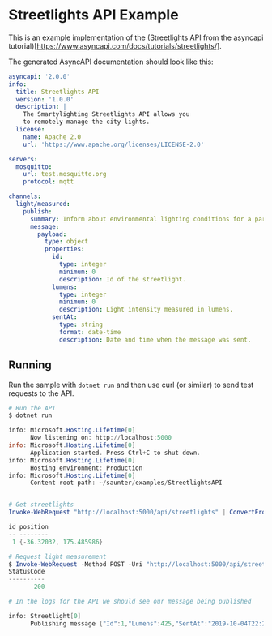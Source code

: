 # Streetlights API Example

This is an example implementation of the (Streetlights API from the asyncapi tutorial)[https://www.asyncapi.com/docs/tutorials/streetlights/].

The generated AsyncAPI documentation should look like this:

```yml
asyncapi: '2.0.0'
info:
  title: Streetlights API
  version: '1.0.0'
  description: |
    The Smartylighting Streetlights API allows you
    to remotely manage the city lights.
  license:
    name: Apache 2.0
    url: 'https://www.apache.org/licenses/LICENSE-2.0'

servers:
  mosquitto:
    url: test.mosquitto.org
    protocol: mqtt

channels:
  light/measured:
    publish:
      summary: Inform about environmental lighting conditions for a particular streetlight.
      message:
        payload:
          type: object
          properties:
            id:
              type: integer
              minimum: 0
              description: Id of the streetlight.
            lumens:
              type: integer
              minimum: 0
              description: Light intensity measured in lumens.
            sentAt:
              type: string
              format: date-time
              description: Date and time when the message was sent.
```

## Running

Run the sample with `dotnet run` and then use curl (or similar) to send test requests to the API.

```PowerShell
# Run the API
$ dotnet run

info: Microsoft.Hosting.Lifetime[0]
      Now listening on: http://localhost:5000
info: Microsoft.Hosting.Lifetime[0]
      Application started. Press Ctrl+C to shut down.
info: Microsoft.Hosting.Lifetime[0]
      Hosting environment: Production
info: Microsoft.Hosting.Lifetime[0]
      Content root path: ~/saunter/examples/StreetlightsAPI


# Get streetlights
Invoke-WebRequest "http://localhost:5000/api/streetlights" | ConvertFrom-Json

id position
-- --------
 1 {-36.32032, 175.485986}

# Request light measurement
$ Invoke-WebRequest -Method POST -Uri "http://localhost:5000/api/streetlights/1/measure-light" | Select StatusCode
StatusCode
----------
       200

# In the logs for the API we should see our message being published

info: Streetlight[0]
      Publishing message {"Id":1,"Lumens":425,"SentAt":"2019-10-04T22:22:08.884346+13:00"} to light/measured

```

